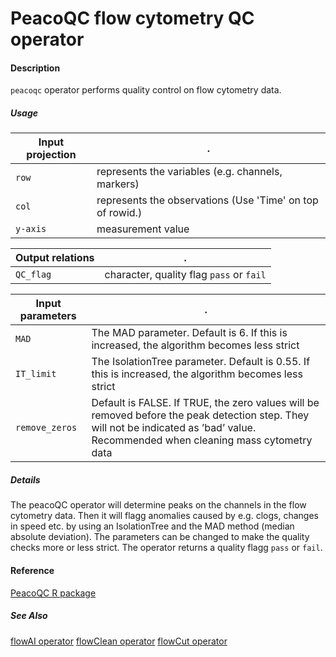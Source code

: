 # PeacoQC flow cytometry QC operator

#### Description

`peacoqc` operator performs quality control on flow cytometry data.

##### Usage

Input projection|.
---|---
`row`   | represents the variables (e.g. channels, markers)
`col`   | represents the observations (Use 'Time' on top of rowid.) 
`y-axis`| measurement value


Output relations|.
---|---
`QC_flag`       | character, quality flag `pass` or `fail`

Input parameters|.
---|---
`MAD`         | The MAD parameter. Default is 6. If this is increased, the algorithm becomes less strict
`IT_limit`         | The IsolationTree parameter. Default is 0.55. If this is increased, the algorithm becomes less strict
`remove_zeros`     | Default is FALSE. If TRUE, the zero values will be removed before the peak detection step. They will not be indicated as ’bad’ value. Recommended when cleaning mass cytometry data

##### Details
The peacoQC operator will determine peaks on the channels in the flow cytometry data. 
Then it will flagg anomalies caused by e.g. clogs, changes in speed etc. by using an IsolationTree and the MAD method (median absolute deviation). The parameters can be changed to make the quality checks more or less strict.
The operator returns a quality flagg `pass` or `fail`. 


#### Reference

[PeacoQC R package]((http://www.bioconductor.org/packages/release/bioc/html/PeacoQC.html))

##### See Also

[flowAI operator]((https://github.com/tercen/flowai_operator))
[flowClean operator]((https://github.com/tercen/flowclean_operator))
[flowCut operator]((https://github.com/tercen/flowcut_operator))